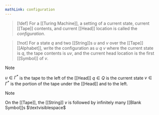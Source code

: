 ```yaml
---
mathLink: configuration
---
```

>[!def]
>For a [[Turing Machine]], a setting of a current state, current [[Tape]] contents, and current [[Head]] location is called the *configuration*.

>[!not]
>For a state $q$ and two [[String]]s $u$ and $v$ over the [[Tape]] [[Alphabet]], write the configuration as $u\ q\ v$ where the current state is $q$, the tape contents is $uv$, and the current head location is the first [[Symbol]] of $v$.

>[!note]
>$u\in \Gamma^*$ is the tape to the left of the [[Head]]
>$q\in Q$ is the current state
>$v\in \Gamma^*$ is the portion of the tape under the [[Head]] and to the left.

>[!note]
>On the [[Tape]], the [[String]] $v$ is followed by infinitely many [[Blank Symbol]]s $\textvisiblespace$
